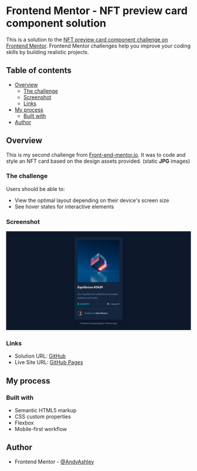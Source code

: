 # Frontend Mentor - NFT preview card component solution

This is a solution to the [NFT preview card component challenge on Frontend Mentor](https://www.frontendmentor.io/challenges/nft-preview-card-component-SbdUL_w0U). Frontend Mentor challenges help you improve your coding skills by building realistic projects.

## Table of contents

- [Overview](#overview)
  - [The challenge](#the-challenge)
  - [Screenshot](#screenshot)
  - [Links](#links)
- [My process](#my-process)
  - [Built with](#built-with)
- [Author](#author)

## Overview

This is my second challenge from [Front-end-mentor.io](https://www.frontendmentor.io/). It was to code and style an NFT card based on the design assets provided. (static **JPG** images)

### The challenge

Users should be able to:

- View the optimal layout depending on their device's screen size
- See hover states for interactive elements

### Screenshot

![](./images/screenshot.png)

### Links

- Solution URL: [GitHub](https://github.com/AndyAshley/NFT-Challenge)
- Live Site URL: [GitHub Pages](https://andyashley.github.io/NFT-Challenge/)

## My process

### Built with

- Semantic HTML5 markup
- CSS custom properties
- Flexbox
- Mobile-first workflow

## Author

- Frontend Mentor - [@AndyAshley](https://www.frontendmentor.io/profile/AndyAshley)

